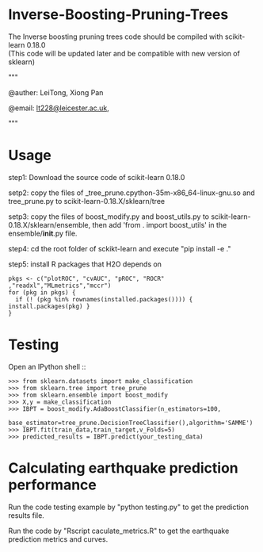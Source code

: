 # Inverse-Boosting-Pruning-Trees
The Inverse boosting pruning trees code should be compiled with scikit-learn 0.18.0  
(This code will be updated later and be compatible with new version of sklearn)


"""

@auther: LeiTong, Xiong Pan

@email: lt228@leicester.ac.uk, 

"""


Usage
=======


step1: Download the source code of scikit-learn 0.18.0

setp2: copy the files of _tree_prune.cpython-35m-x86_64-linux-gnu.so and tree_prune.py to scikit-learn-0.18.X/sklearn/tree

setp3: copy the files of boost_modify.py and boost_utils.py to scikit-learn-0.18.X/sklearn/ensemble, then add 'from . import boost_utils' in the ensemble/__init__.py file.

step4: cd the root folder of sckikt-learn and execute "pip install -e ."

step5: install R packages that H2O depends on

	pkgs <- c("plotROC", "cvAUC", "pROC", "ROCR" ,"readxl","MLmetrics","mccr")
	for (pkg in pkgs) {
	  if (! (pkg %in% rownames(installed.packages()))) { install.packages(pkg) }
	}


Testing
=======

Open an IPython shell ::

    >>> from sklearn.datasets import make_classification
    >>> from sklearn.tree import tree_prune
	>>> from sklearn.ensemble import boost_modify
    >>> X,y = make_classification
    >>> IBPT = boost_modify.AdaBoostClassifier(n_estimators=100,
                                       base_estimator=tree_prune.DecisionTreeClassifier(),algorithm='SAMME')
    >>> IBPT.fit(train_data,train_target,v_Folds=5)
    >>> predicted_results = IBPT.predict(your_testing_data)


Calculating earthquake prediction performance 
=======
Run the code testing example by "python testing.py" to get the prediction results file.

Run the code by "Rscript caculate_metrics.R" to get the earthquake prediction metrics and curves.
